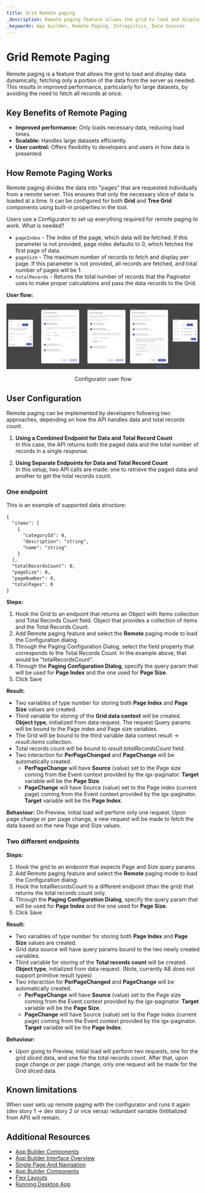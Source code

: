 ```yaml
---
title: Grid Remote paging
_description: Remote paging feature allows the grid to load and display data dynamically, fetching only a portion of the data from the server as needed
_keywords: App builder, Remote Paging, Infragistics, Data Sources
---
```


# Grid Remote Paging
Remote paging is a feature that allows the grid to load and display data dynamically, fetching only a portion of the data from the server as needed. This results in improved performance, particularly for large datasets, by avoiding the need to fetch all records at once.

## Key Benefits of Remote Paging
- **Improved performance:** Only loads necessary data, reducing load times.
- **Scalable:** Handles large datasets efficiently.
- **User control:** Offers flexibility to developers and users in how data is presented.

## How Remote Paging Works

Remote paging divides the data into "pages" that are requested individually from a remote server. This ensures that only the necessary slice of data is loaded at a time. It can be configured for both **Grid** and **Tree Grid** components using built-in properties in the tool.

Users use a Configurator to set up everything required for remote paging to work. What is needed?
- `pageIndex` - The index of the page, which data will be fetched. If this parameter is not provided, page index defaults to 0, which fetches the first page of data.
- `pageSize` - The maximum number of records to fetch and display per page. If this parameter is not provided, all records are fetched, and total number of pages will be 1.
- `totalRecords` - Returns the total number of records that the Paginator uses to make proper calculations and pass the data records to the Grid.

**User flow:**

<img class="box-shadow" src="../images/using-data-in-your-app/remote-paging-configurator-flow.png" />
<p style="text-align:center;">Configurator user flow</p>

## User Configuration

Remote paging can be implemented by developers following two approaches, depending on how the API handles data and total records count.

1. **Using a Combined Endpoint for Data and Total Record Count**  
In this case, the API returns both the paged data and the total number of records in a single response.

2. **Using Separate Endpoints for Data and Total Record Count**  
In this setup, two API calls are made: one to retrieve the paged data and another to get the total records count.

### One endpoint
This is an example of supported data structure:

```
{
  "items": [
    {
      "categoryId": 0,
      "description": "string",
      "name": "string"
    }
  ],
  "totalRecordsCount": 0,
  "pageSize": 0,
  "pageNumber": 0,
  "totalPages": 0
}

```
**Steps:**
1. Hook the Grid to an endpoint that returns an Object with Items collection and Total Records Count field. Object that provides a collection of items and the Total Records Count.
2. Add Remote paging feature and select the **Remote** paging mode to load the Configuration dialog.
3. Through the Paging Configuration Dialog, select the field property that corresponds to the Total Records Count. In the example above, that would be "totalRecordsCount".
4. Through the **Paging Configuration Dialog**, specify the query param that will be used for **Page Index** and the one used for **Page Size**.
5. Click Save

**Result:**
- Two variables of type number for storing both **Page Index** and **Page Size** values are created.
- Third variable for storing of the **Grid data context** will be created. **Object type**, initialized from data request. The request Query params will be bound to the Page index and Page size variables.
- The Grid will be bound to the third variable data context result -> _result.items_ collection.
- Total records count will be bound to _result.totalRecordsCount_ field.
- Two interaction for **PerPageChanged** and **PageChange** will be automatically created.
   - **PerPageChange** will have **Source** (value) set to the Page size coming from the Event context provided by the igx-paginator. **Target** variable will be the **Page Size**.
   - **PageChange** will have Source (value) set to the Page index (current page) coming from the Event context provided by the igx-paginator.  **Target** variable will be the **Page Index**.

**Behaviour:**
On Preview, initial load will perform only one request. Upon page change or per page change, a new request will be made to fetch the data based on the new Page and Size values.

### Two different endpoints

**Steps:**
1. Hook the grid to an endpoint that expects Page and Size query params.
2. Add Remote paging feature and select the **Remote** paging mode to load the Configuration dialog.
3. Hook the totalRecordsCount to a different endpoint (than the grid) that returns the total records count only.
4. Through the **Paging Configuration Dialog**, specify the query param that will be used for **Page Index** and the one used for **Page Size**.
5. Click Save

**Result:**
- Two variables of type number for storing both **Page Index** and **Page Size** values are created.
- Grid data source will have query params bound to the two newly created variables.
- Third variable for storing of the **Total records count** will be created. **Object type**, initialized from data request. (Note, currently AB does not support primitive result types)
- Two interaction for **PerPageChanged** and **PageChange** will be automatically created.
   - **PerPageChange** will have **Source** (value) set to the Page size coming from the Event context provided by the igx-paginator. **Target** variable will be the **Page Size**.
   - **PageChange** will have Source (value) set to the Page index (current page) coming from the Event context provided by the igx-paginator.  **Target** variable will be the **Page Index**.

**Behaviour:**
- Upon going to Preview, initial load will perform two requests, one for the grid sliced data, and one for the total records count. After that, upon page change or per page change, only one request will be made for the Grid sliced data.

## Known limitations
When user sets up remote paging with the configurator and runs it again (dev story 1 -> dev story 2 or vice versa) redundant variable (Intitialized from API) will remain.

## Additional Resources

<div class="divider--half"></div>

* [App Builder Components](../indigo-design-app-builder-components.md)
* [App Builder Interface Overview](../interface-overview.md)
* [Single Page And Navigation](../single-page-apps-and-navigation.md)
* [App Builder Components](../indigo-design-app-builder-components.md)
* [Flex Layouts](../flex-layouts/flex-layouts.md)
* [Running Desktop App](../running-desktop-app.md)



